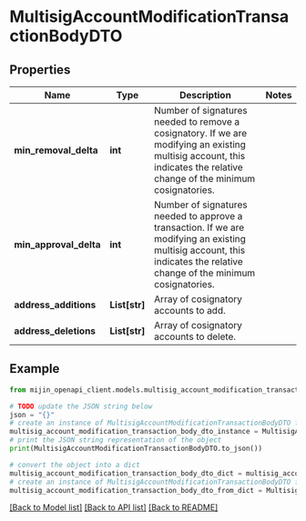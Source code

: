 # MultisigAccountModificationTransactionBodyDTO


## Properties

Name | Type | Description | Notes
------------ | ------------- | ------------- | -------------
**min_removal_delta** | **int** | Number of signatures needed to remove a cosignatory. If we are modifying an existing multisig account, this indicates the relative change of the minimum cosignatories.  | 
**min_approval_delta** | **int** | Number of signatures needed to approve a transaction. If we are modifying an existing multisig account, this indicates the relative change of the minimum cosignatories.  | 
**address_additions** | **List[str]** | Array of cosignatory accounts to add. | 
**address_deletions** | **List[str]** | Array of cosignatory accounts to delete. | 

## Example

```python
from mijin_openapi_client.models.multisig_account_modification_transaction_body_dto import MultisigAccountModificationTransactionBodyDTO

# TODO update the JSON string below
json = "{}"
# create an instance of MultisigAccountModificationTransactionBodyDTO from a JSON string
multisig_account_modification_transaction_body_dto_instance = MultisigAccountModificationTransactionBodyDTO.from_json(json)
# print the JSON string representation of the object
print(MultisigAccountModificationTransactionBodyDTO.to_json())

# convert the object into a dict
multisig_account_modification_transaction_body_dto_dict = multisig_account_modification_transaction_body_dto_instance.to_dict()
# create an instance of MultisigAccountModificationTransactionBodyDTO from a dict
multisig_account_modification_transaction_body_dto_from_dict = MultisigAccountModificationTransactionBodyDTO.from_dict(multisig_account_modification_transaction_body_dto_dict)
```
[[Back to Model list]](../README.md#documentation-for-models) [[Back to API list]](../README.md#documentation-for-api-endpoints) [[Back to README]](../README.md)


